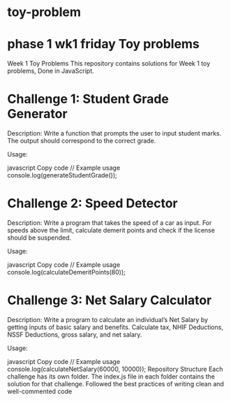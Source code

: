 # toy-problem
# phase 1 wk1 friday Toy problems
Week 1 Toy Problems
This repository contains solutions for Week 1 toy problems, Done in JavaScript.

# Challenge 1: Student Grade Generator
Description:
Write a function that prompts the user to input student marks. The output should correspond to the correct grade.

Usage:

javascript
Copy code
// Example usage
console.log(generateStudentGrade());

# Challenge 2: Speed Detector

Description:
Write a program that takes the speed of a car as input. For speeds above the limit, calculate demerit points and check if the license should be suspended.

Usage:

javascript
Copy code
// Example usage
console.log(calculateDemeritPoints(80));

# Challenge 3: Net Salary Calculator

Description:
Write a program to calculate an individual’s Net Salary by getting inputs of basic salary and benefits. Calculate tax, NHIF Deductions, NSSF Deductions, gross salary, and net salary.

Usage:

javascript
Copy code
// Example usage
console.log(calculateNetSalary(60000, 10000));
Repository Structure
Each challenge has its own folder.
The index.js file in each folder contains the solution for that challenge.
Followed the best practices of writing clean and well-commented code

